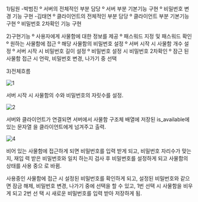 1)팀원
-박범진
º 서버의 전체적인 부분 담당
º 서버 부분 기본기능 구현
º 비밀번호 변경 기능 구현
-김태연
º 클라이언트의 전체적인 부분 담당
º 클라이언트 부분 기본기능 구현
º 비밀번호 2차확인 기능 구현

2)구현기능
º 사용자에게 사물함에 대한 정보를 제공
º 패스워드 지정 및 패스워드 확인
º 원하는 사물함에 접근
º 해당 사물함의 비밀번호 설정
º 서버 시작 시 사물함 개수 설정
º 서버 시작 시 비밀번호 길이 설정
º 비밀번호 설정 시 비밀번호 2차확인
º 잠근 된 사물함 접근 시 언락, 비밀번호 변경, 나가기 중 선택



3)전체흐름

![1](https://user-images.githubusercontent.com/87348209/146746868-122a61cd-8a45-46a9-8269-0d7ba38d090d.PNG)

서버 시작 시 사물함의 수와 비밀번호의 자릿수를 설정.

![2](https://user-images.githubusercontent.com/87348209/146746937-813ed4aa-948e-475e-a49a-b43d8fd9fd7b.PNG)

서버와 클라이언트가 연결되면 서버에서 사물함 구조체 배열에 저장된 is_available에 있는 문자열
을 클라이언트에게 넘겨주고 출력.

![4](https://user-images.githubusercontent.com/87348209/146747015-e0331484-d694-481a-ad60-3719b43e9157.PNG)


비어 있는 사물함에 접근하게 되면 비밀번호를 입력 받게 되고, 비밀번호 자리수가 맞는지, 재입
력 받은 비밀번호와 일치 하는지 검사 후 비밀번호를 설정하게 되고 사물함의 상태를 사용 중으
로 바뀜.

사용중인 사물함에 접근 시 설정된 비밀번호를 확인하게 되고, 설정된 비밀번호와 같으면 잠금
해제, 비밀번호 변경, 나가기 중에 선택을 할 수 있고, 1번 선택 시 사물함을 비우게 되고 2번 선
택 시 새로운 비밀번호를 입력 받아 저장하게 됨.
